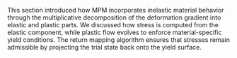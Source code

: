 This section introduced how MPM incorporates inelastic material behavior through the multiplicative decomposition of the deformation gradient into elastic and plastic parts. We discussed how stress is computed from the elastic component, while plastic flow evolves to enforce material-specific yield conditions. The return mapping algorithm ensures that stresses remain admissible by projecting the trial state back onto the yield surface.